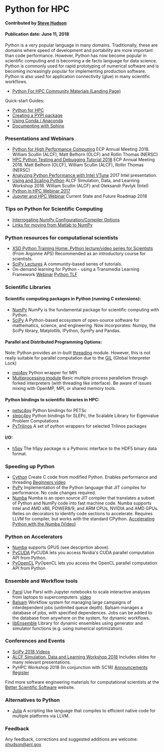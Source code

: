 # Python for HPC

#### Contributed by [Steve Hudson](https://github.com/shuds13)

#### Publication date: June 11, 2018

Python is a very popular language in many domains. Traditionally, these are domains where speed of development and portability are more important than code performance. However, Python has now become popular in scientific computing and is becoming a de facto language for data science. Python is commonly used for rapid prototyping of numerical software and is becoming increasingly popular for implementing production software. Python is also used for application connectivity (glue) in many scientific workflows.

 - [Python For HPC Community Materials (Landing Page)](https://betterscientificsoftware.github.io/python-for-hpc/)
 
Quick-start Guides:
 - [Python for HPC](https://betterscientificsoftware.github.io/python-for-hpc/tutorials/python.whatis.md)
 - [Creating a PYPI package](https://betterscientificsoftware.github.io/python-for-hpc/tutorials/python.pypi-packaging.md)
 - [Using Conda / Anaconda](https://betterscientificsoftware.github.io/python-for-hpc/tutorials/python.conda.md)
 - [Documenting with Sphinx](https://betterscientificsoftware.github.io/python-for-hpc/tutorials/python.doc-sphinx.md)

### Presentations and Webinars
 - [Python for High Performance Computing](https://github.com/wscullin/ecp_python_tutorial/blob/master/slides/ECP_Python_Tutorial_2018.pdf) ECP Annual Meeting 2018. William Scullin (ALCF), Matt Belhorn (OLCF) and Rollin Thomas (NERSC)
 - [HPC Python Testing and Debugging Tutorial 2018](https://github.com/wscullin/ecp_python_tutorial/blob/master/slides/debugging_slides.pdf) ECP Annual Meeting 2018. Matt Belhorn (OLCF), William Scullin (ALCF), Rollin Thomas (NERSC) 
 - [Analyzing Python Performance with Intel VTune](https://www.alcf.anl.gov/files/Tullos-Analyzing_Python_Performance.pdf) 2017 Intel presentation.
 - [Using and Scaling Python](https://www.alcf.anl.gov/files/Scullin-Pavlyk%20_SDL2018_Python.pdf) ALCF Simulation, Data, and Learning Workshop 2018. William Scullin (ALCF) and Oleksandr Pavlyk (Intel)
 - [Python in HPC Webinar 2017](https://www.exascaleproject.org/event/python-in-hpc-2) 
 - [Jupyter and HPC Webinar](https://www.exascaleproject.org/event/jupyter) Current State and Future Roadmap 2018

### Tips on Python for Scientific Computing
 - [Interrogating NumPy Configuration/Compiler Options](https://betterscientificsoftware.github.io/python-for-hpc/tutorials/interrogating_numpy.md)
 - [Links for moving from Matlab to NumPy](https://betterscientificsoftware.github.io/python-for-hpc/tutorials/matlab-numpy-conversion.md)
 
### Python resources for computational scientists
 - [XSD Python Training Home: Python lecture/video series for Scientists](https://confluence.aps.anl.gov/display/XSDPT/XSD+Python+Training+Home) (From Argonne APS) Recommended as an introductory course for scientists.
 - [SciPy Lectures](http://www.scipy-lectures.org/) A community-based series of tutorials.
 - On-demand learning for Python - using a Transmedia Learning Framework [Webinar](https://ideas-productivity.org/events/hpc-best-practices-webinars/#webinar018) [Python TLF](https://bssw.io/resources/transmedia-learning-frameworks-tlf)


 
### Scientific Libraries

#### Scientific computing packages in Python (running C extensions):
 - [NumPy](http://www.numpy.org/) NumPy is the fundamental package for scientific computing with Python.
 - [SciPy](https://www.scipy.org/) A Python-based ecosystem of open-source software for mathematics, science, and engineering. Now incorporates: Numpy, the SciPy library, Matplotlib, IPython, SymPy and Pandas.
 
#### Parallel and Distributed Programming Options:
 
 Note: Python provides an in-built [threading](https://docs.python.org/3/library/threading.html) module. However, this is not really suitable for parallel computation due to the [GIL](https://wiki.python.org/moin/GlobalInterpreterLock) (Global Interpreter Lock)
 
 - [mpi4py](https://mpi4py.readthedocs.io/en/stable/) Python wrapper for MPI
 - [Multiprocessing module](https://docs.python.org/3/library/multiprocessing.html) Basic multiple process parallelism through forked interpreters (with threading like interface). Be aware of issues mixing with OpenMP, MPI, or shared memory tools.


#### Python bindings to scientific libraries in HPC:
 - [petsc4py](https://bitbucket.org/petsc/petsc4py) Python bindings for PETSc
 - [slepc4py](https://bitbucket.org/slepc/slepc4py) Python bindings for SLEPc, the Scalable Library for Eigenvalue Problem Computations
 - [PyTrilinos](https://trilinos.org/packages/pytrilinos/) A set of python wrappers for selected Trilinos packages

#### I/O:
 - [h5py](https://www.h5py.org/) The h5py package is a Pythonic interface to the HDF5 binary data format.


### Speeding up Python
 - [Cython](http://cython.org/) Create C code from modified Python. Enables performance and threading [Beginners video](https://www.youtube.com/watch?v=NfnMJMkhDoQ&list=PLhsR3m5MO5X6T4Bs_9h1azJoQ9srQmQAC)
 - [PyPy](https://pypy.org/) Implementation of the Python language that JIT compiles for performance. No code changes required.
 - [Numba](https://numba.pydata.org/) Numba is an open source JIT compiler that translates a subset of Python and NumPy code into fast machine code. Numba supports Intel and AMD x86, POWER8/9, and ARM CPUs, NVIDIA and AMD GPUs. Relies on decorators to identify code sections to accelerate. Requires LLVM for compiler, but works with the standard CPython.  [Accelerating Python with the Numba (Video)](https://www.youtube.com/watch?v=eYIPEDnp5C4) 

  
### Python on Accelerators
 - [Numba](https://numba.pydata.org/) supports GPUS (see desciprtion above). 
 - [PyCUDA](https://documen.tician.de/pycuda/tutorial.html)
   PyCUDA lets you access Nvidia's CUDA parallel computation API from Python.
 - [PyOpenCL](https://documen.tician.de/pyopencl/index.html)
   PyOpenCL lets you access the OpenCL parallel computation API from Python


### Ensemble and Workflow tools
 
 - [Parsl](http://parsl-project.org) Use Parsl with Jupyter notebooks to scale interactive analyses from laptops to supercomputers. [video](https://www.youtube.com/watch?v=tHTt0Pyb4_M)
 - [Balsam](https://www.alcf.anl.gov/balsam) Workflow system for managing large campaigns of interdependent jobs (unlimited queue depth). Balsam manages a database of jobs, with specified dependences. Jobs can be added to the database from anywhere on the system, for dynamic workflows.
 - [libEnsemble](https://libensemble.readthedocs.io) Library for dynamic ensembles using generator and simulator functions (e.g. using numerical optimization).


### Conferences and Events
 - [SciPy 2018 Videos](https://www.youtube.com/playlist?list=PLYx7XA2nY5Gd-tNhm79CNMe_qvi35PgUR)
 - [ALCF Simulation, Data and Learning Workshop 2018](https://www.alcf.anl.gov/workshops/sdl-workshop-oct2018) Includes slides for many relevant presentations.
 - PyHPC Workshop 2018 (In conjunction with SC18) [Announcements](https://twitter.com/pythonhpc?lang=en) [Register](https://www.dlr.de/sc/desktopdefault.aspx/tabid-12954/22625_read-52397/)
 
Find more software engineering materials for computational scientists at the [Better Scientific Software](https://bssw.io/) website.


### Alternatives to Python
 - [Julia](https://julialang.org/) A scripting like language that compiles to efficient native code for multiple platforms via LLVM.

### Feedback

Any feedback, corrections and suggested additions are welcome: shudson@anl.gov

<!---
Publish: yes
Categories: Development
Topics: Software engineering
Level: 2
Prerequisites: none
Aggregate: none
--->
